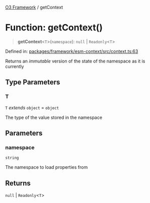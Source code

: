 [O3 Framework](../API.md) / getContext

# Function: getContext()

> **getContext**\<`T`\>(`namespace`): `null` \| `Readonly`\<`T`\>

Defined in: [packages/framework/esm-context/src/context.ts:63](https://github.com/UjjawalPrabhat/openmrs-esm-core/blob/main/packages/framework/esm-context/src/context.ts#L63)

Returns an _immutable_ version of the state of the namespace as it is currently

## Type Parameters

### T

`T` *extends* `object` = `object`

The type of the value stored in the namespace

## Parameters

### namespace

`string`

The namespace to load properties from

## Returns

`null` \| `Readonly`\<`T`\>

